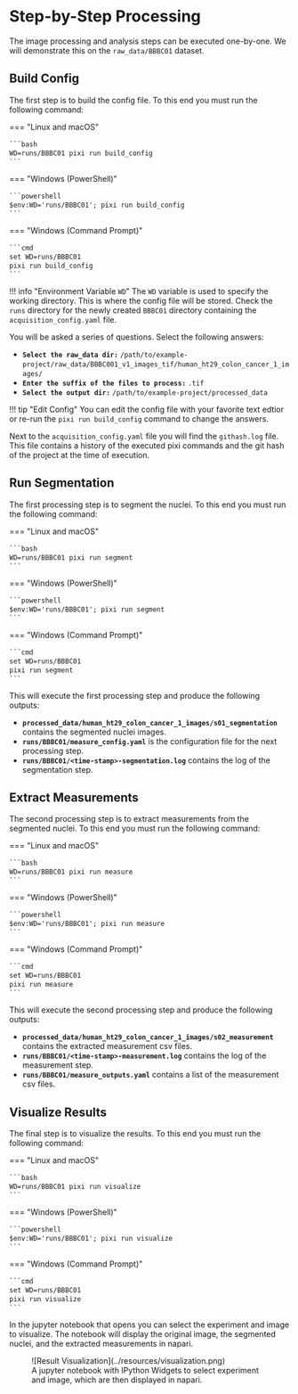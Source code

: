 # Step-by-Step Processing
The image processing and analysis steps can be executed one-by-one. We will demonstrate this on the `raw_data/BBBC01` dataset.

## Build Config
The first step is to build the config file. To this end you must run the following command:

=== "Linux and macOS"

    ```bash
    WD=runs/BBBC01 pixi run build_config
    ```

=== "Windows (PowerShell)"

    ```powershell
    $env:WD='runs/BBBC01'; pixi run build_config
    ```

=== "Windows (Command Prompt)"

    ```cmd
    set WD=runs/BBBC01
    pixi run build_config
    ```

!!! info "Environment Variable `WD`"
    The `WD` variable is used to specify the working directory. This is where the config file will be stored. Check the `runs` directory for the newly created `BBBC01` directory containing the `acquisition_config.yaml` file.

You will be asked a series of questions. Select the following answers:

- __`Select the raw_data dir:`__ `/path/to/example-project/raw_data/BBBC001_v1_images_tif/human_ht29_colon_cancer_1_images/`
- __`Enter the suffix of the files to process:`__ `.tif`
- __`Select the output dir:`__ `/path/to/example-project/processed_data`

!!! tip "Edit Config"
    You can edit the config file with your favorite text edtior or re-run the `pixi run build_config` command to change the answers.

Next to the `acquisition_config.yaml` file you will find the `githash.log` file. This file contains a history of the executed pixi commands and the git hash of the project at the time of execution.

## Run Segmentation
The first processing step is to segment the nuclei. To this end you must run the following command:

=== "Linux and macOS"

    ```bash
    WD=runs/BBBC01 pixi run segment
    ```

=== "Windows (PowerShell)"

    ```powershell
    $env:WD='runs/BBBC01'; pixi run segment
    ```

=== "Windows (Command Prompt)"

    ```cmd
    set WD=runs/BBBC01
    pixi run segment
    ```

This will execute the first processing step and produce the following outputs:

* __`processed_data/human_ht29_colon_cancer_1_images/s01_segmentation`__ contains the segmented nuclei images.
* __`runs/BBBC01/measure_config.yaml`__ is the configuration file for the next processing step.
* __`runs/BBBC01/<time-stamp>-segmentation.log`__ contains the log of the segmentation step.

## Extract Measurements
The second processing step is to extract measurements from the segmented nuclei. To this end you must run the following command:

=== "Linux and macOS"

    ```bash
    WD=runs/BBBC01 pixi run measure
    ```

=== "Windows (PowerShell)"

    ```powershell
    $env:WD='runs/BBBC01'; pixi run measure
    ```

=== "Windows (Command Prompt)"

    ```cmd
    set WD=runs/BBBC01
    pixi run measure
    ```

This will execute the second processing step and produce the following outputs:

* __`processed_data/human_ht29_colon_cancer_1_images/s02_measurement`__ contains the extracted measurement csv files.
* __`runs/BBBC01/<time-stamp>-measurement.log`__ contains the log of the measurement step.
* __`runs/BBBC01/measure_outputs.yaml`__ contains a list of the measurement csv files.

## Visualize Results
The final step is to visualize the results. To this end you must run the following command:

=== "Linux and macOS"

    ```bash
    WD=runs/BBBC01 pixi run visualize
    ```

=== "Windows (PowerShell)"

    ```powershell
    $env:WD='runs/BBBC01'; pixi run visualize
    ```

=== "Windows (Command Prompt)"

    ```cmd
    set WD=runs/BBBC01
    pixi run visualize
    ```

In the jupyter notebook that opens you can select the experiment and image to visualize. The notebook will display the original image, the segmented nuclei, and the extracted measurements in napari.

<figure markdown="span">
    ![Result Visualization](../resources/visualization.png)
    <figcaption>A jupyter notebook with IPython Widgets to select experiment and image, which are then displayed in napari.</figcaption>
</figure>

